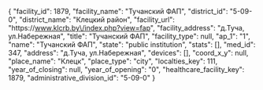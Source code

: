 {
    "facility_id": 1879,
    "facility_name": "Тучанский ФАП",
    "district_id": "5-09-0",
    "district_name": "Клецкий район",
    "facility_url": "https:\/\/www.klcrb.by\/index.php?view=fap",
    "facility_address": "д.Туча, ул.Набережная",
    "title": "Тучанский ФАП",
    "facility_type": null,
    "ap_1": "1",
    "name": "Тучанский ФАП",
    "state": "public institution",
    "stats": [],
    "med_id": 347,
    "address": "д.Туча, ул.Набережная",
    "devices": [],
    "coord_x_y": null,
    "place_name": "Клецк",
    "place_type": "city",
    "localties_key": 111,
    "year_of_closing": null,
    "year_of_opening": "0",
    "healthcare_facility_key": 1879,
    "administrative_division_id": "5-09-0"
}